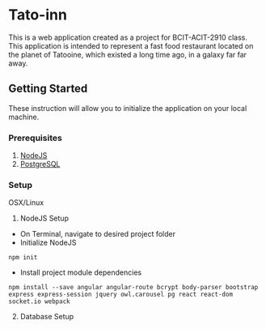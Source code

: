 # Tato-inn

This is a web application created as a project for BCIT-ACIT-2910 class. This application is intended to represent a fast food restaurant located on the planet of Tatooine, which existed a long time ago, in a galaxy far far away.

## Getting Started

These instruction will allow you to initialize the application on your local machine.

### Prerequisites

1. [NodeJS](https://nodejs.org/en/)
2. [PostgreSQL](https://www.postgresql.org/)

### Setup

OSX/Linux

1. NodeJS Setup
* On Terminal, navigate to desired project folder
* Initialize NodeJS

```
npm init
```

* Install project module dependencies

```
npm install --save angular angular-route bcrypt body-parser bootstrap express express-session jquery owl.carousel pg react react-dom socket.io webpack
```

2. Database Setup


<!-- 
TEMPLATE

## Running the tests

Explain how to run the automated tests for this system

### Break down into end to end tests

Explain what these tests test and why

```
Give an example
```

### And coding style tests

Explain what these tests test and why

```
Give an example
```

## Deployment

Add additional notes about how to deploy this on a live system

## Built With

* [Dropwizard](http://www.dropwizard.io/1.0.2/docs/) - The web framework used
* [Maven](https://maven.apache.org/) - Dependency Management
* [ROME](https://rometools.github.io/rome/) - Used to generate RSS Feeds

## Contributing

Please read [CONTRIBUTING.md](https://gist.github.com/PurpleBooth/b24679402957c63ec426) for details on our code of conduct, and the process for submitting pull requests to us.

## Versioning

We use [SemVer](http://semver.org/) for versioning. For the versions available, see the [tags on this repository](https://github.com/your/project/tags). 

## Authors

* **Billie Thompson** - *Initial work* - [PurpleBooth](https://github.com/PurpleBooth)

See also the list of [contributors](https://github.com/your/project/contributors) who participated in this project.

## License

This project is licensed under the MIT License - see the [LICENSE.md](LICENSE.md) file for details

## Acknowledgments

* Hat tip to anyone who's code was used
* Inspiration
* etc

 -->